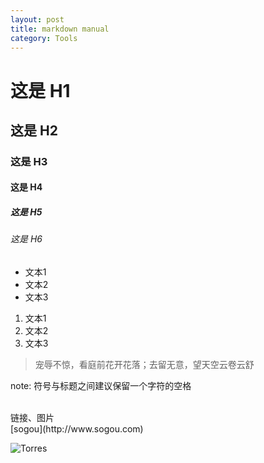 ```yaml
---
layout: post
title: markdown manual
category: Tools
---
```

# 这是 H1

## 这是 H2

### 这是 H3

#### 这是 H4

##### 这是 H5

###### 这是 H6

- 文本1
- 文本2
- 文本3

1. 文本1
2. 文本2
3. 文本3



> 宠辱不惊，看庭前花开花落；去留无意，望天空云卷云舒 


note: 符号与标题之间建议保留一个字符的空格

<br/>
链接、图片 <br/>
[sogou](http://www.sogou.com)

![Torres](http://s.gravatar.com/avatar/2e3394a7335badbba471f52cf77b8844?s=80)
